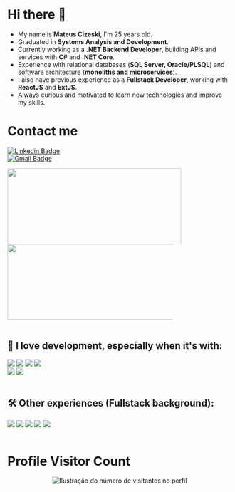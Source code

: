<h1>Hi there 👋</h1>             
            
- My name is **Mateus Cizeski**, I'm 25 years old.       
- Graduated in **Systems Analysis and Development**.  
- Currently working as a **.NET Backend Developer**, building APIs and services with **C#** and **.NET Core**.  
- Experience with relational databases (**SQL Server, Oracle/PLSQL**) and software architecture (**monoliths and microservices**).  
- I also have previous experience as a **Fullstack Developer**, working with **ReactJS** and **ExtJS**.  
- Always curious and motivated to learn new technologies and improve my skills.  
                                          
<h1>Contact me</h1>   
     
[![Linkedin Badge](https://img.shields.io/badge/-LinkedIn-6633cc?style=flat-square&logo=Linkedin&logoColor=white&link=www.linkedin.com/in/mateus-cizeski)](www.linkedin.com/in/mateus-cizeski)  
[![Gmail Badge](https://img.shields.io/badge/-Gmail-6633cc?style=flat-square&logo=Gmail&logoColor=white&link=mailto:mateuscizeski@gmail.com)](mailto:mateuscizeski@gmail.com)
    
<a  href="https://github.com/anuraghazra/github-readme-stats">
  <img height=170 align="center" width=390 src="https://github-readme-streak-stats.herokuapp.com/?user=mateuscizeski&theme=gruvbox&hide_border=false" />
</a>
<a href="https://github.com/anuraghazra/convoychat">
  <img height=170 align="center" width=370 src="https://github-readme-stats.vercel.app/api?username=mateuscizeski&show_icons=true&hide_border=false&theme=gruvbox" />
</a>
 
</br>
</br>

<h2>💜 I love development, especially when it's with: </h2>

<div align="left">
<img src="https://img.shields.io/badge/.NET-5C2D91?style=for-the-badge&logo=.net&logoColor=white" />
<img src="https://img.shields.io/badge/C%23-239120?style=for-the-badge&logo=c-sharp&logoColor=white" />    
<img src="https://img.shields.io/badge/SQL%20Server-CC2927?style=for-the-badge&logo=microsoft-sql-server&logoColor=white" />
<img src="https://img.shields.io/badge/Oracle-F80000?style=for-the-badge&logo=oracle&logoColor=white" />
<br/>
<img src="https://img.shields.io/badge/Entity%20Framework-512BD4?style=for-the-badge&logo=dotnet&logoColor=white" />
<img src="https://img.shields.io/badge/REST%20API-02569B?style=for-the-badge&logo=swagger&logoColor=white" />
</div>

</br>

<h2>🛠️ Other experiences (Fullstack background): </h2>
<div align="left">
<img src="https://img.shields.io/badge/JavaScript-F7DF1E?style=for-the-badge&logo=javascript&logoColor=414141" />
<img src="https://img.shields.io/badge/TypeScript-007ACC?style=for-the-badge&logo=typescript&logoColor=white"/>
<img src="https://img.shields.io/badge/React-414141?style=for-the-badge&logo=react&logoColor=61DAFB" />
<img src="https://img.shields.io/badge/React_Native-414141?style=for-the-badge&logo=react&logoColor=61DAFB"/>
<img src="https://img.shields.io/badge/Node.js-43853D?style=for-the-badge&logo=node.js&logoColor=white"/> 
</div>

</br>

<h1>Profile Visitor Count</h1>
<p align="center">
  <img
    src="https://profile-counter.glitch.me/mateuscizeski/count.svg"
    alt="Ilustração do número de visitantes no perfil"
  />
</p>
